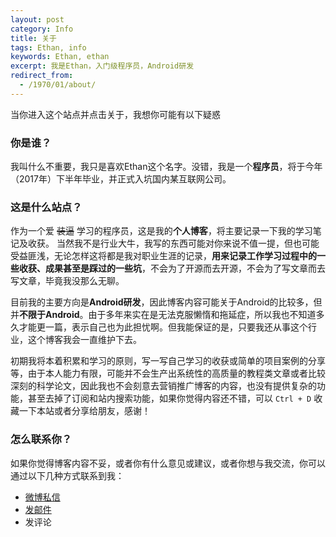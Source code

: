 ```yaml
---
layout: post
category: Info
title: 关于
tags: Ethan, info
keywords: Ethan, ethan
excerpt: 我是Ethan，入门级程序员，Android研发
redirect_from:
  - /1970/01/about/
---
```



当你进入这个站点并点击关于，我想你可能有以下疑惑


### 你是谁？

我叫什么不重要，我只是喜欢Ethan这个名字。没错，我是一个**程序员**，将于今年（2017年）下半年毕业，并正式入坑国内某互联网公司。

### 这是什么站点？

作为一个爱 ~~装逼~~ 学习的程序员，这是我的**个人博客**，将主要记录一下我的学习笔记及收获。 当然我不是行业大牛，我写的东西可能对你来说不值一提，但也可能受益匪浅，无论怎样这将都是我对职业生涯的记录，**用来记录工作学习过程中的一些收获、成果甚至是踩过的一些坑**，不会为了开源而去开源，不会为了写文章而去写文章，毕竟我没那么无聊。  

目前我的主要方向是**Android研发**，因此博客内容可能关于Android的比较多，但并**不限于Android**。由于多年来实在是无法克服懒惰和拖延症，所以我也不知道多久才能更一篇，表示自己也为此担忧啊。但我能保证的是，只要我还从事这个行业，这个博客我会一直维护下去。  

初期我将本着积累和学习的原则，写一写自己学习的收获或简单的项目案例的分享等，由于本人能力有限，可能并不会生产出系统性的高质量的教程类文章或者比较深刻的科学论文，因此我也不会刻意去营销推广博客的内容，也没有提供复杂的功能，甚至去掉了订阅和站内搜索功能，如果你觉得内容还不错，可以 `Ctrl + D` 收藏一下本站或者分享给朋友，感谢！



### 怎么联系你？

如果你觉得博客内容不妥，或者你有什么意见或建议，或者你想与我交流，你可以通过以下几种方式联系到我：

* [微博私信](http://weibo.com/qingyan0000)
* [发邮件](mailto:zss9606@126.com)
* 发评论

